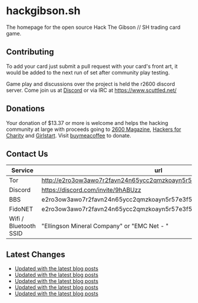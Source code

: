 # hackgibson.sh
The homepage for the open source Hack The Gibson // SH trading card game.


## Contributing

To add your card just submit a pull request with your card's front art, it would be added to the next run of set after community play testing.

Game play and discussions over the project is held the r2600 discord server. Come join us at [Discord](https://discord.com/invite/9hABUzz) or via IRC at https://www.scuttled.net/


## Donations

Your donation of $13.37 or more is welcome and helps the hacking community at large with proceeds going to [2600 Magazine](https://2600.com/), [Hackers for Charity](https://hackersforcharity.org) and [Girlstart](https://girlstart.org).  Visit [buymeacoffee](https://www.buymeacoffee.com/hackgibson.sh) to donate.


## Contact Us

Service | url
-|-
Tor | http://e2ro3ow3awo7r2favn24n65ycc2qmzkoayn5r57e3f56nvjwdcgg32ad.onion
Discord | https://discord.com/invite/9hABUzz
BBS | e2ro3ow3awo7r2favn24n65ycc2qmzkoayn5r57e3f56nvjwdcgg32ad.onion:23
FidoNET | e2ro3ow3awo7r2favn24n65ycc2qmzkoayn5r57e3f56nvjwdcgg32ad.onion:24554
Wifi / Bluetooth SSID | "Ellingson Mineral Company" or "EMC Net - <fidonet address>"

## Latest Changes
<!-- BLOG-POST-LIST:START -->
- [Updated with the latest blog posts](https://github.com/DFW2600/hackgibson.sh/commit/1d3c609067f995a30e1925796c962a77b9b01cf3)
- [Updated with the latest blog posts](https://github.com/DFW2600/hackgibson.sh/commit/2f0de03c2c0850ae4029988a89a9f1a46cf90bc7)
- [Updated with the latest blog posts](https://github.com/DFW2600/hackgibson.sh/commit/8ccd8f285556938650a5176190c59f4d14c02a02)
- [Updated with the latest blog posts](https://github.com/DFW2600/hackgibson.sh/commit/b423d4ee8729daae9bfbdc8f744ad14f1bfe6645)
- [Updated with the latest blog posts](https://github.com/DFW2600/hackgibson.sh/commit/f714c85fd024e90fd712b391db2ea4bf7ca08bb4)
<!-- BLOG-POST-LIST:END -->
